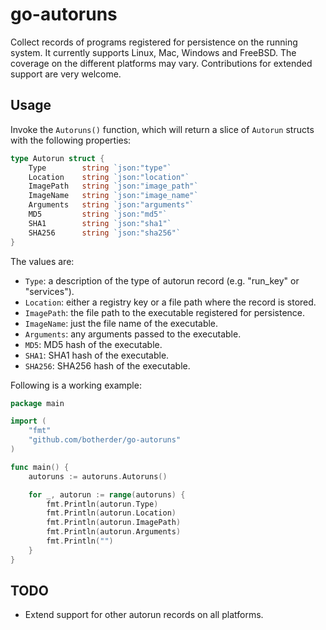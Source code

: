 # go-autoruns

Collect records of programs registered for persistence on the running system.
It currently supports Linux, Mac, Windows and FreeBSD. The coverage on the different platforms may vary.
Contributions for extended support are very welcome.

## Usage

Invoke the `Autoruns()` function, which will return a slice of `Autorun` structs
with the following properties:

```go
type Autorun struct {
	Type		string `json:"type"`
	Location	string `json:"location"`
	ImagePath	string `json:"image_path"`
	ImageName	string `json:"image_name"`
	Arguments	string `json:"arguments"`
	MD5 		string `json:"md5"`
	SHA1		string `json:"sha1"`
	SHA256		string `json:"sha256"`
}
```

The values are:

- `Type`: a description of the type of autorun record (e.g. "run_key" or "services").
- `Location`: either a registry key or a file path where the record is stored.
- `ImagePath`: the file path to the executable registered for persistence.
- `ImageName`: just the file name of the executable.
- `Arguments`: any arguments passed to the executable.
- `MD5`: MD5 hash of the executable.
- `SHA1`: SHA1 hash of the executable.
- `SHA256`: SHA256 hash of the executable.

Following is a working example:

```go
package main

import (
	"fmt"
	"github.com/botherder/go-autoruns"
)

func main() {
	autoruns := autoruns.Autoruns()

	for _, autorun := range(autoruns) {
		fmt.Println(autorun.Type)
		fmt.Println(autorun.Location)
		fmt.Println(autorun.ImagePath)
		fmt.Println(autorun.Arguments)
		fmt.Println("")
	}
}
```

## TODO

- Extend support for other autorun records on all platforms.

